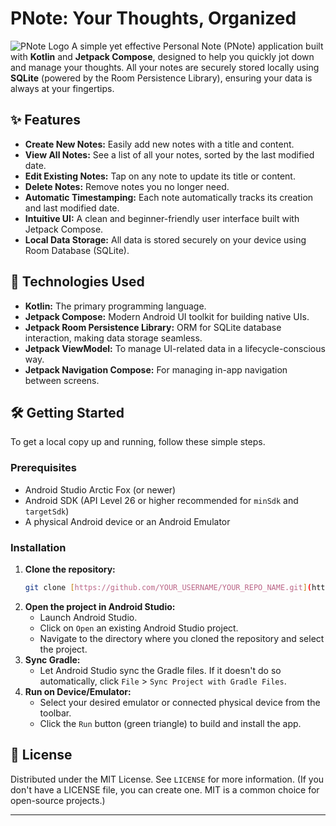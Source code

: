 # PNote: Your Thoughts, Organized

![PNote Logo]([logo.png](https://raw.githubusercontent.com/PatilParas05/YOUR_REPO_NAME/main/Screenshot/pnote_logo.png)) A simple yet effective Personal Note (PNote) application built with **Kotlin** and **Jetpack Compose**, designed to help you quickly jot down and manage your thoughts. All your notes are securely stored locally using **SQLite** (powered by the Room Persistence Library), ensuring your data is always at your fingertips.

## ✨ Features

* **Create New Notes:** Easily add new notes with a title and content.
* **View All Notes:** See a list of all your notes, sorted by the last modified date.
* **Edit Existing Notes:** Tap on any note to update its title or content.
* **Delete Notes:** Remove notes you no longer need.
* **Automatic Timestamping:** Each note automatically tracks its creation and last modified date.
* **Intuitive UI:** A clean and beginner-friendly user interface built with Jetpack Compose.
* **Local Data Storage:** All data is stored securely on your device using Room Database (SQLite).

## 🚀 Technologies Used

* **Kotlin:** The primary programming language.
* **Jetpack Compose:** Modern Android UI toolkit for building native UIs.
* **Jetpack Room Persistence Library:** ORM for SQLite database interaction, making data storage seamless.
* **Jetpack ViewModel:** To manage UI-related data in a lifecycle-conscious way.
* **Jetpack Navigation Compose:** For managing in-app navigation between screens.

## 🛠️ Getting Started

To get a local copy up and running, follow these simple steps.

### Prerequisites

* Android Studio Arctic Fox (or newer)
* Android SDK (API Level 26 or higher recommended for `minSdk` and `targetSdk`)
* A physical Android device or an Android Emulator

### Installation

1.  **Clone the repository:**
    ```bash
    git clone [https://github.com/YOUR_USERNAME/YOUR_REPO_NAME.git](https://github.com/YOUR_USERNAME/YOUR_REPO_NAME.git)
    ```
2.  **Open the project in Android Studio:**
    * Launch Android Studio.
    * Click on `Open` an existing Android Studio project.
    * Navigate to the directory where you cloned the repository and select the project.
3.  **Sync Gradle:**
    * Let Android Studio sync the Gradle files. If it doesn't do so automatically, click `File` > `Sync Project with Gradle Files`.
4.  **Run on Device/Emulator:**
    * Select your desired emulator or connected physical device from the toolbar.
    * Click the `Run` button (green triangle) to build and install the app.

## 📄 License

Distributed under the MIT License. See `LICENSE` for more information.
(If you don't have a LICENSE file, you can create one. MIT is a common choice for open-source projects.)

---

